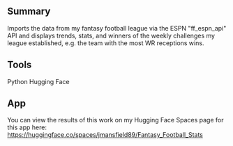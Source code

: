 ## Summary

Imports the data from my fantasy football league via the ESPN "ff_espn_api" API and displays trends, stats, and winners of the weekly challenges my league established, e.g. the team with the most WR receptions wins.

## Tools
Python
Hugging Face

## App
You can view the results of this work on my Hugging Face Spaces page for this app here: https://huggingface.co/spaces/jmansfield89/Fantasy_Football_Stats
   
